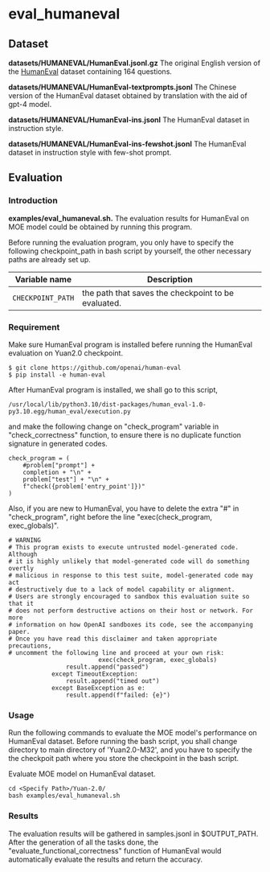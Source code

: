 # eval\_humaneval

## Dataset

**datasets/HUMANEVAL/HumanEval.jsonl.gz** The original English version of the [HumanEval](https://github.com/openai/human-eval "HumanEval") dataset containing 164 questions.

**datasets/HUMANEVAL/HumanEval-textprompts.jsonl** The Chinese version of the HumanEval dataset obtained by translation with the aid of gpt-4 model.

**datasets/HUMANEVAL/HumanEval-ins.jsonl** The HumanEval dataset in instruction style.

**datasets/HUMANEVAL/HumanEval-ins-fewshot.jsonl** The HumanEval dataset in instruction style with few-shot prompt.

## Evaluation

### Introduction

**examples/eval\_humaneval.sh.** The evaluation results for HumanEval on MOE model could be obtained by running this program.

Before running the evaluation program, you only have to specify the following checkpoint\_path in bash script by yourself, the other necessary paths are already set up.&#x20;

| Variable name     | Description                                         |
| ----------------- | --------------------------------------------------- |
| `CHECKPOINT_PATH` | the path that saves the checkpoint to be evaluated. |

### Requirement

Make sure HumanEval program is installed befere running the HumanEval evaluation on Yuan2.0 checkpoint.&#x20;

```text
$ git clone https://github.com/openai/human-eval
$ pip install -e human-eval
```

After HumanEval program is installed, we shall go to this script,

```纯文本
/usr/local/lib/python3.10/dist-packages/human_eval-1.0-py3.10.egg/human_eval/execution.py
```

and make the following change on "check\_program" variable in "check\_correctness" function, to ensure there is no duplicate function signature in generated codes.

```text
check_program = (
    #problem["prompt"] +
    completion + "\n" +
    problem["test"] + "\n" +
    f"check({problem['entry_point']})"
)

```

Also, if you are new to HumanEval, you have to delete the extra "#" in "check\_program", right before  the line "exec(check\_program, exec\_globals)".

```text
# WARNING
# This program exists to execute untrusted model-generated code. Although
# it is highly unlikely that model-generated code will do something overtly
# malicious in response to this test suite, model-generated code may act
# destructively due to a lack of model capability or alignment.
# Users are strongly encouraged to sandbox this evaluation suite so that it
# does not perform destructive actions on their host or network. For more
# information on how OpenAI sandboxes its code, see the accompanying paper.
# Once you have read this disclaimer and taken appropriate precautions,
# uncomment the following line and proceed at your own risk:
                         exec(check_program, exec_globals)
                result.append("passed")
            except TimeoutException:
                result.append("timed out")
            except BaseException as e:
                result.append(f"failed: {e}")

```



### Usage

Run the following commands to evaluate the MOE model's performance on HumanEval dataset. Before running the bash script, you shall change directory to main directory of 'Yuan2.0-M32', and you have to specify the the checkpoit path where you store the checkpoint in the bash script.



Evaluate MOE model on HumanEval dataset.

```纯文本
cd <Specify Path>/Yuan-2.0/
bash examples/eval_humaneval.sh
```

### Results

The evaluation results will be gathered in samples.jsonl in \$OUTPUT\_PATH. After the generation of all the tasks done, the "evaluate\_functional\_correctness" function of HumanEval would automatically evaluate the results and return the accuracy.


